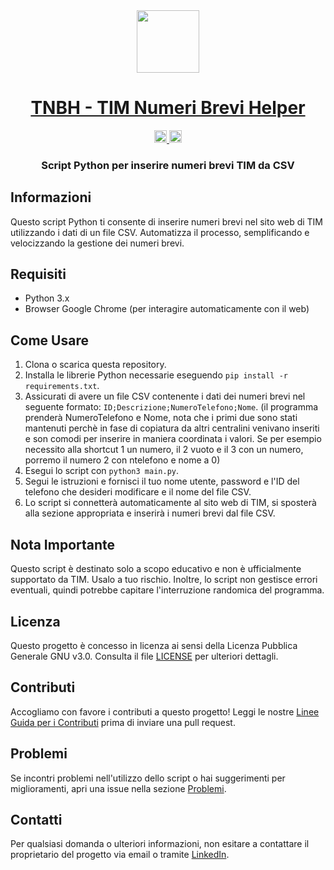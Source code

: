 <div align="center">
<!-- Titolo: -->
  <a href="https://github.com/Marcellone/TNBH/">
    <img src="https://upload.wikimedia.org/wikipedia/commons/thumb/b/b5/Logo_TIM_%282016%29.svg/2560px-Logo_TIM_%282016%29.svg.png" height="100">
  </a>
  <h1><a href="https://github.com/Marcellone/TNBH/">TNBH - TIM Numeri Brevi Helper</a></h1>
<!-- Etichette: -->
  <!-- Prima riga: -->
  </a>
  <a href="https://github.com/Marcellone/TNBH/blob/master/CONTRIBUTING.md">
    <img src="https://img.shields.io/static/v1.svg?label=Contributions&message=Welcome&color=0059b3&style=flat-square" height="20" alt="Contributions Welcome">
  </a>
  <img src="https://img.shields.io/github/repo-size/Marcellone/TNBH.svg?label=Repo%20size&style=flat-square" height="20">
   </a>
   </a>
  <!-- Seconda riga: -->
  <br>
  <a href="https://github.com/Marcellone/TNBH/actions">
  </a>
<!-- Breve descrizione: -->
  <h3>Script Python per inserire numeri brevi TIM da CSV</h3>
</div>

## Informazioni

Questo script Python ti consente di inserire numeri brevi nel sito web di TIM utilizzando i dati di un file CSV. Automatizza il processo, semplificando e velocizzando la gestione dei numeri brevi.

## Requisiti

- Python 3.x
- Browser Google Chrome (per interagire automaticamente con il web)

## Come Usare

1. Clona o scarica questa repository.
2. Installa le librerie Python necessarie eseguendo `pip install -r requirements.txt`.
3. Assicurati di avere un file CSV contenente i dati dei numeri brevi nel seguente formato: `ID;Descrizione;NumeroTelefono;Nome`. (il programma prenderà NumeroTelefono e Nome, nota che i primi due sono stati mantenuti perchè in fase di copiatura da altri centralini venivano inseriti e son comodi per inserire in maniera coordinata i valori. Se per esempio necessito alla shortcut 1 un numero, il 2 vuoto e il 3 con un numero, porremo il numero 2 con ntelefono e nome a 0)
4. Esegui lo script con `python3 main.py`.
5. Segui le istruzioni e fornisci il tuo nome utente, password e l'ID del telefono che desideri modificare e il nome del file CSV.
6. Lo script si connetterà automaticamente al sito web di TIM, si sposterà alla sezione appropriata e inserirà i numeri brevi dal file CSV.

## Nota Importante

Questo script è destinato solo a scopo educativo e non è ufficialmente supportato da TIM. Usalo a tuo rischio.
Inoltre, lo script non gestisce errori eventuali, quindi potrebbe capitare l'interruzione randomica del programma.

## Licenza

Questo progetto è concesso in licenza ai sensi della Licenza Pubblica Generale GNU v3.0. Consulta il file [LICENSE](LICENSE) per ulteriori dettagli.

## Contributi

Accogliamo con favore i contributi a questo progetto! Leggi le nostre [Linee Guida per i Contributi](CONTRIBUTING.md) prima di inviare una pull request.

## Problemi

Se incontri problemi nell'utilizzo dello script o hai suggerimenti per miglioramenti, apri una issue nella sezione [Problemi](https://github.com/Marcellone/TNBH/issues).

## Contatti

Per qualsiasi domanda o ulteriori informazioni, non esitare a contattare il proprietario del progetto via email o tramite [LinkedIn](https://www.linkedin.com/in/your-username/).
